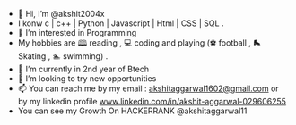 - 👋 Hi, I’m @akshit2004x 
- I konw  c | c++ | Python | Javascript | Html | CSS | SQL .
- 👀 I’m interested in Programming
- My hobbies are 🕮 reading , 💻 coding and  playing (⚽ football , 🛼 Skating , 🏊 swimming) .
- 🌱 I’m currently in 2nd year of Btech
- 💞️ I’m looking to try new opportunities
- 📫 You can reach me by my email : akshitaggarwal1602@gmail.com or by my linkedin profile www.linkedin.com/in/akshit-aggarwal-029606255
- You can see my Growth On HACKERRANK @akshitaggarwal11
<!---
akshit2004x/akshit2004x is a ✨ special ✨ repository because its `README.md` (this file) appears on your GitHub profile.
You can click the Preview link to take a look at your changes.
--->
